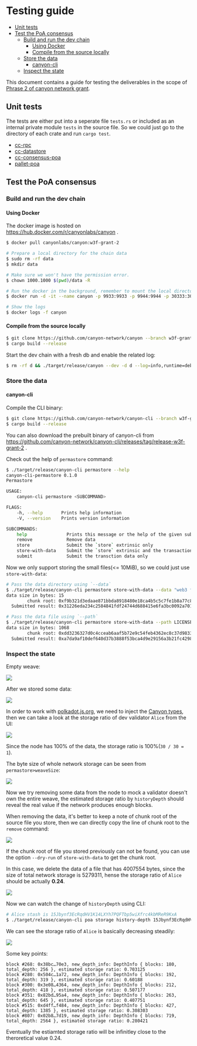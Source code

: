 # Testing guide

<!-- TOC GFM -->

* [Unit tests](#unit-tests)
* [Test the PoA consensus](#test-the-poa-consensus)
    * [Build and run the dev chain](#build-and-run-the-dev-chain)
        * [Using Docker](#using-docker)
        * [Compile from the source locally](#compile-from-the-source-locally)
    * [Store the data](#store-the-data)
        * [canyon-cli](#canyon-cli)
    * [Inspect the state](#inspect-the-state)

<!-- /TOC -->

This document contains a guide for testing the deliverables in the scope of [Phrase 2 of canyon network grant](https://github.com/w3f/Grants-Program/pull/488).

## Unit tests

The tests are either put into a seperate file `tests.rs` or included as an internal private module `tests` in the source file. So we could just go to the directory of each crate and run `cargo test`.

- [cc-rpc](./client/rpc/)
- [cc-datastore](./client/datastore)
- [cc-consensus-poa](./client/consensus/poa)
- [pallet-poa](./pallets/poa)

## Test the PoA consensus

### Build and run the dev chain

#### Using Docker

The docker image is hosted on https://hub.docker.com/r/canyonlabs/canyon .

```bash
$ docker pull canyonlabs/canyon:w3f-grant-2
```

```bash
# Prepare a local directory for the chain data
$ sudo rm -rf data
$ mkdir data

# Make sure we won't have the permission error.
$ chown 1000.1000 $(pwd)/data -R

# Run the docker in the background, remember to mount the local directory we just created.
$ docker run -d -it --name canyon -p 9933:9933 -p 9944:9944 -p 30333:30333 -v $(pwd)/data:/canyon canyonlabs/canyon:w3f-grant-2 canyon --dev -d /canyon --log=info,runtime=debug,poa=trace,rpc::permastore=debug

# Show the logs
$ docker logs -f canyon
```

#### Compile from the source locally

```bash
$ git clone https://github.com/canyon-network/canyon --branch w3f-grant-2
$ cargo build --release
```

Start the dev chain with a fresh db and enable the related log:

```bash
$ rm -rf d && ./target/release/canyon --dev -d d --log=info,runtime=debug,poa=trace,rpc::permastore=debug
```

### Store the data

#### canyon-cli

Compile the CLI binary:

```bash
$ git clone https://github.com/canyon-network/canyon-cli --branch w3f-grant-2
$ cargo build --release
```

You can also download the prebuilt binary of canyon-cli from https://github.com/canyon-network/canyon-cli/releases/tag/release-w3f-grant-2 .

Check out the help of `permastore` command:

```bash
$ ./target/release/canyon-cli permastore --help
canyon-cli-permastore 0.1.0
Permastore

USAGE:
    canyon-cli permastore <SUBCOMMAND>

FLAGS:
    -h, --help       Prints help information
    -V, --version    Prints version information

SUBCOMMANDS:
    help               Prints this message or the help of the given subcommand(s)
    remove             Remove data
    store              Submit the `store` extrinsic only
    store-with-data    Submit the `store` extrinsic and the transaction data
    submit             Submit the transction data only
```

Now we only support storing the small files(<= 10MiB), so we could just use `store-with-data`:

```bash
# Pass the data directory using `--data`
$ ./target/release/canyon-cli permastore store-with-data --data "web3 foundation"
data size in bytes: 15
        chunk root: 0xf9b321d3edaae871bbda8918480e18ca4b5c5c7fe1b8a77c84d78bf42939486e
  Submitted result: 0x31226eda234c2584841fdf24744d688415e6fa3bc0092a701e59c2fba89a9fe4

# Pass the data file using `--path`
$ ./target/release/canyon-cli permastore store-with-data --path LICENSE
data size in bytes: 1068
        chunk root: 0xdd3236327d0c4cceab6aaf5b72e9c54feb4362ec8c37d98330da59c99bce5a51
  Submitted result: 0xa7da9af10def640d37b3888f53bca4d9e29156a3b21fc4298b407953a2735d87
```

### Inspect the state

Empty weave:

![](img/zero_weave.png)

After we stored some data:

![](img/store_some_data.png)

In order to work with [polkadot.js.org](https://polkadot.js.org/apps/?rpc=ws%3A%2F%2F127.0.0.1%3A9944#/explorer), we need to inject the [Canyon types](https://github.com/canyon-network/canyon/blob/w3f-grant-2/scripts/types.json), then we can take a look at the storage ratio of dev validator `Alice` from the UI:

![](img/history_depth_ui.png)

Since the node has 100% of the data, the storage ratio is 100%(`30 / 30 = 1`).

The byte size of whole network storage can be seen from `permastore>weaveSize`:

![](img/weave_size_ui.png)

Now we try removing some data from the node to mock a validator doesn't own the entire weave, the estimated storage ratio by `historyDepth` should reveal the real value if the network produces enough blocks.

When removing the data, it's better to keep a note of chunk root of the source file you store, then we can directly copy the line of chunk root to the `remove` command:

![](img/remove_data_terminal.png)

If the chunk root of file you stored previously can not be found, you can use the option `--dry-run` of `store-with-data` to get the chunk root.

In this case, we delete the data of a file that has 4007554 bytes, since the size of total network storage is 5279311, hense the storage ratio of `Alice` should be actually **0.24**.

![](img/calculate_storage_ratio_manually.png)

Now we can watch the change of `historyDepth` using CLI:

```bash
# Alice stash is 15Jbynf3EcRqdHV1K14LXYh7PQFTbp5wiXfrc4kbMReR9KxA
$ ./target/release/canyon-cli poa storage history-depth 15Jbynf3EcRqdHV1K14LXYh7PQFTbp5wiXfrc4kbMReR9KxA  --watch
```

We can see the storage ratio of `Alice` is basically decreasing steadily:

![](img/watch_history_depth.png)

Some key points:

```
block #268: 0x38bc…70e3, new_depth_info: DepthInfo { blocks: 180, total_depth: 256 }, estimated storage ratio: 0.703125
block #280: 0x504c…1a72, new_depth_info: DepthInfo { blocks: 192, total_depth: 319 }, estimated storage ratio: 0.60188
block #300: 0x3e08…4364, new_depth_info: DepthInfo { blocks: 212, total_depth: 418 }, estimated storage ratio: 0.507177
block #351: 0x82bd…95a4, new_depth_info: DepthInfo { blocks: 263, total_depth: 645 }, estimated storage ratio: 0.407751
block #515: 0xd4ff…f484, new_depth_info: DepthInfo { blocks: 427, total_depth: 1385 }, estimated storage ratio: 0.308303
block #807: 0x02b8…7d19, new_depth_info: DepthInfo { blocks: 719, total_depth: 2564 }, estimated storage ratio: 0.280421
```

Eventually the estiamted storage ratio will be infinitley close to the theroretical value 0.24.
